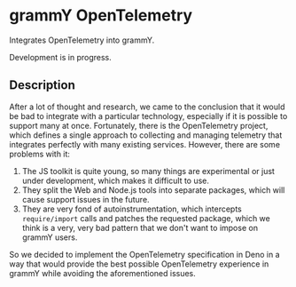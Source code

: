 # grammY OpenTelemetry

Integrates OpenTelemetry into grammY.

Development is in progress.

## Description

After a lot of thought and research, we came to the conclusion that it would be bad to integrate with a particular technology, especially if it is possible to support many at once.
Fortunately, there is the OpenTelemetry project, which defines a single approach to collecting and managing telemetry that integrates perfectly with many existing services.
However, there are some problems with it:

1. The JS toolkit is quite young, so many things are experimental or just under development, which makes it difficult to use.
2. They split the Web and Node.js tools into separate packages, which will cause support issues in the future.
3. They are very fond of autoinstrumentation, which intercepts `require/import` calls and patches the requested package, which we think is a very, very bad pattern that we don't want to impose on grammY users.

So we decided to implement the OpenTelemetry specification in Deno in a way that would provide the best possible OpenTelemetry experience in grammY while avoiding the aforementioned issues.
